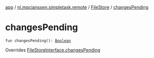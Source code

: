 [app](../../index.md) / [nl.mpcjanssen.simpletask.remote](../index.md) / [FileStore](index.md) / [changesPending](.)

# changesPending

`fun changesPending(): `[`Boolean`](https://kotlinlang.org/api/latest/jvm/stdlib/kotlin/-boolean/index.html)

Overrides [FileStoreInterface.changesPending](../-file-store-interface/changes-pending.md)

